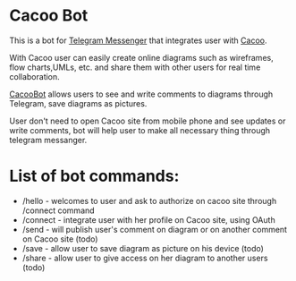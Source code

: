 # Cacoo Bot

This is a bot for [Telegram Messenger](https://telegram.org/) that integrates user with [Cacoo](https://cacoo.com/).

With Cacoo user can easily create online diagrams such as wireframes, flow charts,UMLs, etc. and
share them with other users for real time collaboration.

[CacooBot](https://telegram.me/cacoobot) allows users to see and write comments to diagrams through Telegram,
save diagrams as pictures.

User don't need to open Cacoo site from mobile phone and see updates or write comments, bot will help user to make all necessary thing through telegram messanger.

# List of bot commands:

* /hello - welcomes to user and ask to  authorize on cacoo site through /connect command
* /connect - integrate user with her profile on Cacoo site, using OAuth
* /send - will publish user's comment on diagram or on another comment on Cacoo site (todo)
* /save - allow user to save diagram as picture on his device (todo)
* /share - allow user to give access on her diagram to another users (todo)
